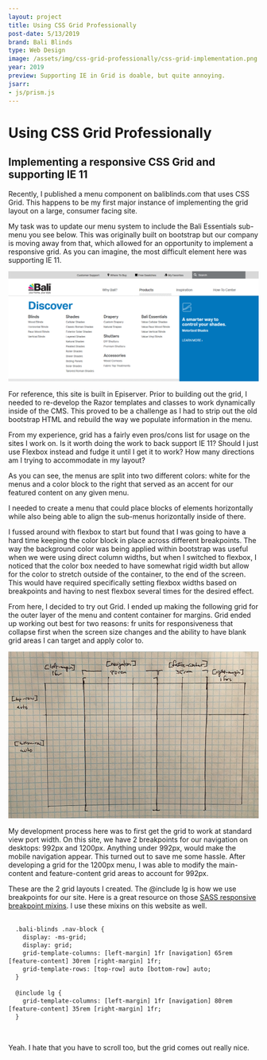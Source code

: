 ```yaml
---
layout: project
title: Using CSS Grid Professionally
post-date: 5/13/2019
brand: Bali Blinds
type: Web Design
image: /assets/img/css-grid-professionally/css-grid-implementation.png
year: 2019
preview: Supporting IE in Grid is doable, but quite annoying.
jsarr: 
- js/prism.js
---
```


# Using CSS Grid Professionally

## Implementing a responsive CSS Grid and supporting IE 11


Recently, I published a menu component on baliblinds.com that uses CSS Grid. This happens to be my first major instance of implementing the grid layout on a large, consumer facing site.

My task was to update our menu system to include the Bali Essentials sub-menu you see below. This was originally built on bootstrap but our company is moving away from that, which allowed for an opportunity to implement a responsive grid. As you can imagine, the most difficult element here was supporting IE 11. 

![Final grid implementation](../assets/img/css-grid-professionally/css-grid-menu-baliblinds.png)

For reference, this site is built in Episerver. Prior to building out the grid, I needed to re-develop the Razor templates and classes to work dynamically inside of the CMS. This proved to be a challenge as I had to strip out the old bootstrap HTML and rebuild the way we populate information in the menu.

From my experience, grid has a fairly even pros/cons list for usage on the sites I work on. Is it worth doing the work to back support IE 11? Should I just use Flexbox instead and fudge it until I get it to work? How many directions am I trying to accommodate in my layout? 

 As you can see, the menus are split into two different colors: white for the menus and a color block to the right that served as an accent for our featured content on any given menu.

I needed to create a menu that could place blocks of elements horizontally while also being able to align the sub-menus horizontally inside of there.

I fussed around with flexbox to start but found that I was going to have a hard time keeping the color block in place across different breakpoints. The way the background color was being applied within bootstrap was useful when we were using direct column widths, but when I switched to flexbox, I noticed that the color box needed to have somewhat rigid width but allow for the color to stretch outside of the container, to the end of the screen. This would have required specifically setting flexbox widths based on breakpoints and having to nest flexbox several times for the desired effect. 

From here, I decided to try out Grid. I ended up making the following grid for the outer layer of the menu and content container for margins. Grid ended up working out best for two reasons: fr units for responsiveness that collapse first when the screen size changes and the ability to have blank grid areas I can target and apply color to.

![Grid Example One](../assets/img/css-grid-professionally/grid-example-layer-one.png)

My development process here was to first get the grid to work at standard view port width. On this site, we have 2 breakpoints for our navigation on desktops: 992px and 1200px. Anything under 992px, would make the mobile navigation appear. This turned out to save me some hassle. After developing a grid for the 1200px menu, I was able to modify the main-content and feature-content grid areas to account for 992px. 

These are the 2 grid layouts I created. The @include lg is how we use breakpoints for our site. Here is a great resource on those [SASS responsive breakpoint mixins](https://daviseford.com/blog/2018/01/10/scss-responsive-media-query-mixins.html). I use these mixins on this website as well.

<pre>
  <code class="language-css">
  .bali-blinds .nav-block {
    display: -ms-grid;
    display: grid;
    grid-template-columns: [left-margin] 1fr [navigation] 65rem [feature-content] 30rem [right-margin] 1fr;
    grid-template-rows: [top-row] auto [bottom-row] auto;
  }

  @include lg {
    grid-template-columns: [left-margin] 1fr [navigation] 80rem [feature-content] 35rem [right-margin] 1fr;
  }

  </code>
</pre>

Yeah. I hate that you have to scroll too, but the grid comes out really nice.
